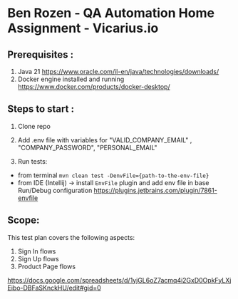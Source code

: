 # Ben Rozen - QA Automation Home Assignment - Vicarius.io


## Prerequisites :
1.  Java 21 https://www.oracle.com/il-en/java/technologies/downloads/
2.  Docker engine installed and running https://www.docker.com/products/docker-desktop/

## Steps to start :
1. Clone repo
2. Add .env file with variables for "VALID_COMPANY_EMAIL" , "COMPANY_PASSWORD", "PERSONAL_EMAIL"

3.  Run tests: 
 - from terminal `mvn clean test -DenvFile={path-to-the-env-file}` 
 - from IDE (Intellij) -> install `EnvFile` plugin and add env file in base Run/Debug configuration
   https://plugins.jetbrains.com/plugin/7861-envfile

## Scope:
This test plan covers the following aspects:

1.  Sign In flows
2.  Sign Up flows
3.  Product Page flows

https://docs.google.com/spreadsheets/d/1yjGL6oZ7acmq4i2GxD0OpkFyLXjEibo-DBFaSKnckHU/edit#gid=0

